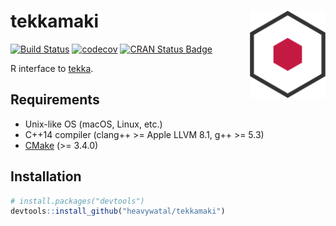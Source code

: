 # tekkamaki <img src="man/figures/logo.svg" align="right" height=140/>

[![Build Status](https://travis-ci.com/heavywatal/tekkamaki.svg?branch=master)](https://travis-ci.com/heavywatal/tekkamaki)
[![codecov](https://codecov.io/gh/heavywatal/tekkamaki/branch/master/graph/badge.svg)](https://codecov.io/gh/heavywatal/tekkamaki)
[![CRAN Status Badge](https://www.r-pkg.org/badges/version/tekkamaki)](http://cran.r-project.org/package=tekkamaki)

R interface to [tekka](https://github.com/heavywatal/tekka).

## Requirements

- Unix-like OS (macOS, Linux, etc.)
- C++14 compiler (clang++ >= Apple LLVM 8.1, g++ >= 5.3)
- [CMake](https://cmake.org/) (>= 3.4.0)

## Installation

```r
# install.packages("devtools")
devtools::install_github("heavywatal/tekkamaki")
```
